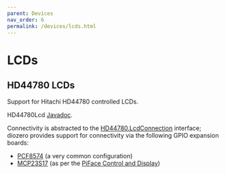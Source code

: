 ```yaml
---
parent: Devices
nav_order: 6
permalink: /devices/lcds.html
---
```


# LCDs

## HD44780 LCDs

Support for Hitachi HD44780 controlled LCDs.

HD44780Lcd [Javadoc](https://www.javadoc.io/doc/com.diozero/diozero-core/latest/com/diozero/devices/HD44780Lcd.html).

Connectivity is abstracted to the [HD44780.LcdConnection](https://www.javadoc.io/doc/com.diozero/diozero-core/latest/com/diozero/devices/HD44780Lcd.LcdConnection.html)
interface; diozero provides support for connectivity via the following GPIO expansion boards:

+ [PCF8574](3_ExpansionBoards.md#pcf8574) (a very common configuration)
+ [MCP23S17](3_ExpansionBoards.md#mcp23xxx) (as per the [PiFace Control and Display](http://www.piface.org.uk/products/piface_control_and_display/))

